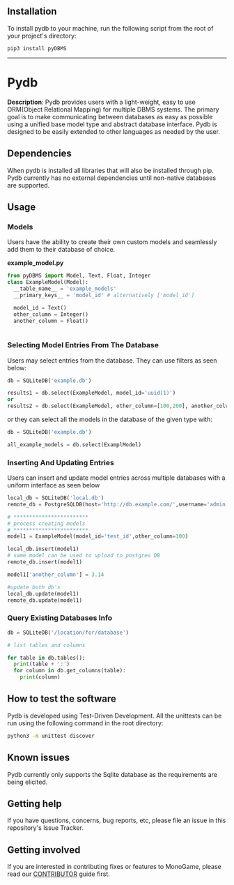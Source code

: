 ## Installation

To install pydb to your machine, run the following script from the root of your project's directory:

```
pip3 install pyDBMS
```

----

# Pydb

**Description**:  Pydb provides users with a light-weight, easy to use ORM(Object Relational Mapping) for multiple DBMS systems. The primary goal is to make communicating between databases as easy as possible using a unified base model type and abstract database interface. Pydb is designed to be easily extended to other languages as needed by the user. 


## Dependencies

When pydb is installed all libraries that will also be installed through pip. 
Pydb currently has no external dependencies until non-native databases are supported.

## Usage
### Models
Users have the ability to create their own custom models and seamlessly add them to their database of choice.

**example_model.py**
```py
from pyDBMS import Model, Text, Float, Integer
class ExampleModel(Model):
  __table_name__ = 'example_models'
  __primary_keys__ = 'model_id' # alternatively ['model_id']

  model_id = Text()
  other_column = Integer()
  another_column = Float()
  
```
### Selecting Model Entries From The Database
Users may select entries from the database. They can use filters as seen below:
```py
db = SQLiteDB('example.db')

results1 = db.select(ExampleModel, model_id='uuid(1)')
or
results2 = db.select(ExampleModel, other_column=[100,200], another_column=2.0)
```
or they can select all the models in the database of the given type with:
```py
db = SQLiteDB('example.db')

all_example_models = db.select(ExamplModel)
```
### Inserting And Updating Entries
Users can insert and update model entries across multiple databases with a uniform interface as seen below
```py
local_db = SQLiteDB('local.db')
remote_db = PostgreSQLDB(host='http://db.example.com/',username='admin',password='password123')

# ************************
# process creating models
# ************************
model1 = ExampleModel(model_id='test_id',other_column=100)

local_db.insert(model1)
# same model can be used to upload to postgres DB
remote_db.insert(model1)

model1['another_column'] = 3.14

#update both db's
local_db.update(model1)
remote_db.update(model1)


```

### Query Existing Databases Info
```py
db = SQLiteDB('/location/for/database')

# list tables and columns

for table in db.tables():
  print(table + ':')
  for column in db.get_columns(table):
    print(column)
```

## How to test the software

Pydb is developed using Test-Driven Development. All the unittests can be run using the following command in the root directory:
```bash
python3 -m unittest discover
```

## Known issues

Pydb currently only supports the Sqlite database as the requirements are being elicited.

## Getting help

If you have questions, concerns, bug reports, etc, please file an issue in this repository's Issue Tracker.


## Getting involved

If you are interested in contributing fixes or features to MonoGame, please read our [CONTRIBUTOR](CONTRIBUTING.md) guide first.
